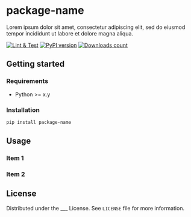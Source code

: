 # package-name

Lorem ipsum dolor sit amet, consectetur adipiscing elit, sed do eiusmod tempor incididunt ut labore et dolore magna 
aliqua.

[![Lint & Test](https://github.com/webfucktory/package-name/actions/workflows/lint-test.yml/badge.svg)](https://github.com/webfucktory/package-name/actions/workflows/lint-test.yml)
[![PyPI version](https://badge.fury.io/py/package-name.svg)](https://pypi.org/project/package-name)
[![Downloads count](https://img.shields.io/pypi/dm/package-name)](https://pypistats.org/packages/package-name)

## Getting started

### Requirements

- Python >= x.y

### Installation

```bash
pip install package-name
```

## Usage

### Item 1

### Item 2

## License

Distributed under the ___ License. See `LICENSE` file for more information.
